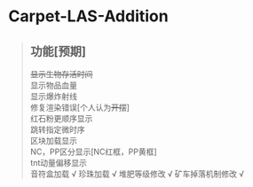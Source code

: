 # Carpet-LAS-Addition
>## **功能[预期]**
>~~显示生物存活时间~~  
>显示物品血量  
>显示爆炸射线  
>修复渲染错误[个人认为~~开摆~~]  
>红石粉更顺序显示  
>跳转指定微时序  
>区块加载显示  
>NC，PP区分显示[NC红框，PP黄框]  
>tnt动量偏移显示   
>音符盒加载 √
>珍珠加载 √
>堆肥等级修改 √
>矿车掉落机制修改 √
